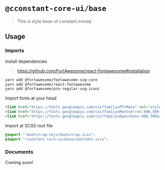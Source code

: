 # `@cconstant-core-ui/base`

> This is style base of constant.money

## Usage

### Imports

Install dependencies

> https://github.com/FortAwesome/react-fontawesome#installation

```bash
yarn add @fortawesome/fontawesome-svg-core
yarn add @fortawesome/react-fontawesome
yarn add @fortawesome/pro-regular-svg-icons
```

Import fonts at your head

```html
<link href="https://fonts.googleapis.com/css?family=PT+Mono" rel="stylesheet" />
<link href="https://fonts.googleapis.com/css?family=Montserrat:400,500,700,900&amp;subset=cyrillic,cyrillic-ext,latin-ext,vietnamese" rel="stylesheet" />
<link href="https://fonts.googleapis.com/css?family=Open+Sans:400,700&amp;subset=cyrillic,cyrillic-ext,greek,greek-ext,latin-ext,vietnamese" rel="stylesheet" />
```

Import at SCSS root file

```scss
@import "~bootstrap-nojs/bootstrap.scss";
@import "~constant-core-ui/base/constant.scss";
```

### Documents

Coming soon!
